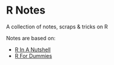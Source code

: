 # R Notes

A collection of notes, scraps & tricks on R

Notes are based on:

* [R In A Nutshell](http://www.amazon.com/R-in-a-Nutshell-ebook/dp/B009HE12MK/ref=sr_1_1?s=digital-text&ie=UTF8&qid=1354850046&sr=1-1&keywords=r+nutshell)
* [R For Dummies](http://www.amazon.com/R-For-Dummies-ebook/dp/B008A31UO4/ref=sr_1_1?s=digital-text&ie=UTF8&qid=1354850083&sr=1-1&keywords=dummies+guide+to+r)